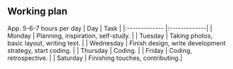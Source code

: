 ## Working plan

App. 5-6-7 hours per day
| Day | Task |
|:------------- |:-------------|
| Monday | Planning, inspiration, self-study. |
| Tuesday | Taking photos, basic layout, writing text. |
| Wednesday | Finish design, write development strategy, start coding. |
| Thursday | Coding. |
| Friday | Coding, retrospective. |
| Saturday | Finishing touches, contributing.|
